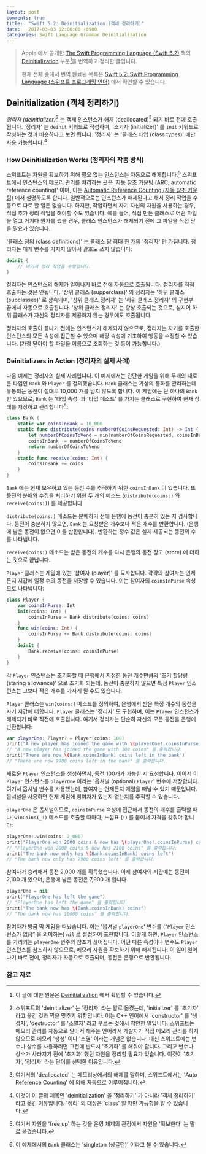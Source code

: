 ```yaml
---
layout: post
comments: true
title:  "Swift 5.2: Deinitialization (객체 정리하기)"
date:   2017-03-03 02:00:00 +0900
categories: Swift Language Grammar Deinitialization
---
```


> Apple 에서 공개한 [The Swift Programming Language (Swift 5.2)](https://docs.swift.org/swift-book/) 책의 [Deinitialization](https://docs.swift.org/swift-book/LanguageGuide/Deinitialization.html) 부분[^Deinitialization]을 번역하고 정리한 글입니다.
>
> 현재 전체 중에서 번역 완료된 목록은 [Swift 5.2: Swift Programming Language (스위프트 프로그래밍 언어)](http://xho95.github.io/swift/programming/language/grammar/2017/02/27/The-Swift-Programming-Language.html) 에서 확인할 수 있습니다.

## Deinitialization (객체 정리하기)

_정리자 (deinitializer)_[^deinitializer] 는 객체 인스턴스가 해제 (deallocated)[^deallocated] 되기 바로 전에 호출됩니다. '정리자' 는 `deinit` 키워드로 작성하며, '초기자 (initializer)' 를 `init` 키워드로 작성하는 것과 비슷하다고 보면 됩니다. '정리자' 는 '클래스 타입 (class types)' 에만 사용 가능합니다.[^class-types]

### How Deinitialization Works (정리자의 작동 방식)

스위프트는 자원을 확보하기 위해 필요 없는 인스턴스는 자동으로 해제합니다.[^free-up] 스위프트에서 인스턴스의 메모리 관리를 처리하는 곳은 '자동 참조 카운팅 (ARC; automatic reference counting)' 이며, 이는 [Automatic Reference Counting (자동 참조 카운팅)](https://docs.swift.org/swift-book/LanguageGuide/AutomaticReferenceCounting.html) 에서 설명하도록 합니다. 일반적으로는 인스턴스가 해제된다고 해서 정리 작업을 수동으로 따로 할 일은 없습니다. 하지만, 작업하면서 자기 자신의 자원을 사용하는 경우, 직접 추가 정리 작업을 해야할 수도 있습니다. 예를 들어, 직접 만든 클래스로 어떤 파일을 열고 거기다 뭔가를 썼을 경우, 클래스 인스턴스가 해제되기 전에 그 파일을 직접 닫을 필요가 있습니다.

'클래스 정의 (class definitions)' 는 클래스 당 최대 한 개의 '정리자' 만 가집니다. 정리자는 매개 변수를 가지지 않아서 괄호도 쓰지 않습니다:

```swift
deinit {
    // 여기서 정리 작업을 수행합니다.
}
```

정리자는 인스턴스의 해제가 일어나기 바로 전에 자동으로 호출됩니다. 정리자를 직접 호출하는 것은 안됩니다. '상위 클래스 (supperclass)' 의 정리자는 '하위 클래스 (subclasses)' 로 상속되며, '상위 클래스 정리자' 는 '하위 클래스 정리자' 의 구현부 끝에서 자동으로 호출됩니다. '상위 클래스 정리자' 는 항상 호출되는 것으로, 심지어 하위 클래스가 자신의 정리자를 제공하지 않는 경우에도 호출됩니다.

정리자의 호출이 끝나기 전에는 인스턴스가 해제되지 않으므로, 정리자는 자기를 호출한 인스턴스의 모든 속성에 접근할 수 있으며 해당 속성에 기초하여 행동을 수정할 수 있습니다. (가령 닫아야 할 파일을 이름으로 조회하는 것 등이 가능합니다.)

### Deinitializers in Action (정리자의 실제 사례)

다음 예제는 정리자의 실제 사례입니다. 이 예제에서는 간단한 게임을 위해 두개의 새로운 타입인 `Bank` 와 `Player` 를 정의했습니다. `Bank` 클래스는 가상의 통화를 관리하는데 유통되는 동전이 절대로 10,000 개를 넘지 않도록 합니다. 이 게임에는 단 하나의 `Bank` 만 있으므로, `Bank` 는 '타입 속성' 과 '타입 메소드' 를 가지는 클래스로 구현하여 현재 상태를 저장하고 관리합니다[^Bank-class]:

```swift
class Bank {
    static var coinsInBank = 10_000
    static func distribute(coins numberOfCoinsRequested: Int) -> Int {
        let numberOfCoinsToVend = min(numberOfCoinsRequested, coinsInBank)
        coinsInBank -= numberOfCoinsToVend
        return numberOfCoinsToVend
    }
    static func receive(coins: Int) {
        coinsInBank += coins
    }
}
```

`Bank` 에는 현재 보유하고 있는 동전 수를 추적하기 위한 `coinsInBank` 이 있습니다. 또 동전의 분배와 수집을 처리하기 위한 두 개의 메소드 (`distribute(coins:)` 와 `receive(coins:)`) 를 제공합니다.

`distribute(coins:)` 메소드는 분배하기 전에 은행에 동전이 충분히 있는 지 검사합니다. 동전이 충분하지 않으면, `Bank` 는 요청받은 개수보다 적은 개수를 반환합니다. (은행에 남은 동전이 없으면 0 을 반환합니다). 반환하는 정수 값은 실제 제공되는 동전의 수를 나타냅니다.

`receive(coins:)` 메소드는 받은 동전의 개수를 다시 은행의 동전 창고 (store) 에 더하는 것으로 끝납니다.

`Player` 클래스는 게임에 있는 '참여자 (player)' 를 묘사합니다. 각각의 참여자는 언제든지 지갑에 일정 수의 동전을 저장할 수 있습니다. 이는 참여자의 `coinsInPurse` 속성으로 나타냅니다:

```swift
class Player {
    var coinsInPurse: Int
    init(coins: Int) {
        coinsInPurse = Bank.distribute(coins: coins)
    }
    func win(coins: Int) {
        coinsInPurse += Bank.distribute(coins: coins)
    }
    deinit {
        Bank.receive(coins: coinsInPurse)
    }
}
```

각 `Player` 인스턴스는 초기화할 때 은행에서 지정한 동전 개수만큼의 '초기 할당량 (staring allowance)' 으로 초기화 되는데, 동전이 충분하지 않으면 특정 `Player` 인스턴스는 그보다 적은 개수를 가지게 될 수도 있습니다.

`Player` 클래스는 `win(coins:)` 메소드를 정의하여, 은행에서 받은 특정 개수의 동전을 자기 지갑에 더합니다. `Player` 클래스는 '정리자' 도 구현하며, 이는 `Player` 인스턴스가 해제되기 바로 직전에 호출됩니다. 여기서 정리자는 단순히 자신의 모든 동전을 은행에 반환합니다:

```swift
var playerOne: Player? = Player(coins: 100)
print("A new player has joined the game with \(playerOne!.coinsInPurse) coins")
// "A new player has joined the game with 100 coins" 를 출력합니다.
print("There are now \(Bank.coinsInBank) coins left in the bank")
// "There are now 9900 coins left in the bank" 를 출력합니다.
```

새로운 `Player` 인스턴스를 생성하면서, 동전 100개가 가능한 지 요청합니다. 이어서 이 `Player` 인스턴스를 `playerOne` 이라는 '옵셔널 (optional) `Player`' 변수에 저장합니다. 여기서 옵셔널 변수를 사용했는데, 참여자는 언제든지 게임을 떠날 수 있기 때문입니다. 옵셔널을 사용하면 현재 게임에 참여자가 있는지 없는지를 추적할 수 있습니다.

`playerOne` 은 옵셔널이므로, `coinsInPurse` 속성에 접근해서 동전의 개수를 출력할 때나, `winCoins(_:)` 메소드를 호출할 때마다, 느낌표 (`!`) 를 붙여서 자격을 갖춰야 합니다:

```swift
playerOne!.win(coins: 2_000)
print("PlayerOne won 2000 coins & now has \(playerOne!.coinsInPurse) coins")
// "PlayerOne won 2000 coins & now has 2100 coins" 를 출력합니다.
print("The bank now only has \(Bank.coinsInBank) coins left")
// "The bank now only has 7900 coins left" 를 출력합니다.
```

참여자가 승리해서 동전 2,000 개를 획득했습니다. 이제 참여자의 지갑에는 동전이 2,100 개 있으며, 은행에 남은 동전은 7,900 개 입니다.

```swift
playerOne = nil
print("PlayerOne has left the game")
// "PlayerOne has left the game" 을 출력합니다.
print("The bank now has \(Bank.coinsInBank) coins")
// "The bank now has 10000 coins" 를 출력합니다.
```

참여자가 방금 막 게임을 떠났습니다. 이는 '옵셔널 `playerOne`' 변수를 (“`Player` 인스턴스가 없음” 을 의미하는) `nil` 로 설정하여 표현합니다. 이렇게 하면, `Player` 인스턴스를 가리키는 `playerOne` 변수의 참조가 끊어집니다. 어떤 다른 속성이나 변수도 `Player` 인스턴스를 참조하지 않으므로, 메모리 자원을 확보하기 위해 해제됩니다. 이 일이 일어나기 바로 전에, 정리자가 자동으로 호출되며, 동전은 은행으로 반환됩니다.

### 참고 자료

[^Deinitialization]: 이 글에 대한 원문은 [Deinitialization](https://docs.swift.org/swift-book/LanguageGuide/Deinitialization.html) 에서 확인할 수 있습니다.

[^deinitializer]: 스위프트의 'deinitializer' 는 '정리자' 라는 말로 옮겼는데, 'initializer' 를 '초기자' 라고 옮긴 것과 짝을 맞추기 위함입니다. 이는 C++ 언어에서 'constructor' 를 '생성자', 'destructor' 를 '소멸자' 라고 부르는 것에서 착안한 말입니다. 스위프트는 메모리 관리를 자동으로 알아서 해주는 언어라서 개발자가 직접 메모리 관리를 하지 않으므로 메모리 '생성' 이나 '소멸' 이라는 개념은 없습니다. 대신 스위프트에는 변수나 상수를 사용하려면 그전에 반드시 '초기화' 를 해줘야 합니다. 그리고 변수나 상수가 사라지기 전에 '초기화' 했던 자원을 정리할 필요가 있습니다. 이것이 '초기자', '정리자' 라는 단어를 선택한 이유입니다.

[^deallocated]: 여기서의 'deallocated' 는 메모리상에서의 해제를 말하며, 스위프트에서는 'Auto Reference Counting' 에 의해 자동으로 이루어집니다.

[^class-types]: 이것이 이 글의 제목인 'deinitialization' 을 '정리하기' 가 아니라 '객체 정리하기' 라고 옮긴 이유입니다. '정리' 의 대상은 'class' 일 때만 가능함을 알 수 있습니다.

[^free-up]: 여기서 자원을 'free up' 하는 것을 운영 체제의 관점에서 자원을 '확보한다' 는 말로 옮겼습니다.

[^Bank-class]: 이 예제에서의 `Bank` 클래스는 'singleton (싱글턴)' 이라고 볼 수 있습니다.
